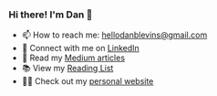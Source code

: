 ### Hi there! I'm Dan 👋

- 📫 How to reach me: hellodanblevins@gmail.com
- 🤝 Connect with me on [LinkedIn](https://www.linkedin.com/in/dan-blevins/)
- 📝 Read my [Medium articles](https://danblevins.medium.com/)
- 📚 View my [Reading List](https://www.goodreads.com/review/list/73231520-dan?ref=nav_mybooks&shelf=read&view=covers)
- 👨‍💻 Check out my [personal website](https://meetdanblevins.web.app/)

<!--
**danblevins/danblevins** is a ✨ _special_ ✨ repository because its `README.md` (this file) appears on your GitHub profile.

Here are some ideas to get you started:

- 🔭 I’m currently working on ...
- 🌱 I’m currently learning ...
- 👯 I’m looking to collaborate on ...
- 🤔 I’m looking for help with ...
- 💬 Ask me about ...
- 📫 How to reach me: ...
- 😄 Pronouns: ...
- ⚡ Fun fact: ...
-->


